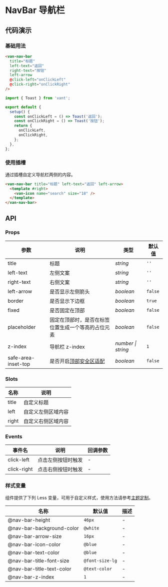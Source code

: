 # NavBar 导航栏

## 代码演示

### 基础用法

```html
<van-nav-bar
  title="标题"
  left-text="返回"
  right-text="按钮"
  left-arrow
  @click-left="onClickLeft"
  @click-right="onClickRight"
/>
```

```js
import { Toast } from 'vant';

export default {
  setup() {
    const onClickLeft = () => Toast('返回');
    const onClickRight = () => Toast('按钮');
    return {
      onClickLeft,
      onClickRight,
    };
  },
};
```

### 使用插槽

通过插槽自定义导航栏两侧的内容。

```html
<van-nav-bar title="标题" left-text="返回" left-arrow>
  <template #right>
    <van-icon name="search" size="18" />
  </template>
</van-nav-bar>
```

## API

### Props

| 参数                | 说明                                                                      | 类型               | 默认值  |
|---------------------|-------------------------------------------------------------------------|--------------------|---------|
| title               | 标题                                                                      | _string_           | `''`    |
| left-text           | 左侧文案                                                                  | _string_           | `''`    |
| right-text          | 右侧文案                                                                  | _string_           | `''`    |
| left-arrow          | 是否显示左侧箭头                                                          | _boolean_          | `false` |
| border              | 是否显示下边框                                                            | _boolean_          | `true`  |
| fixed               | 是否固定在顶部                                                            | _boolean_          | `false` |
| placeholder         | 固定在顶部时，是否在标签位置生成一个等高的占位元素                         | _boolean_          | `false` |
| z-index             | 导航栏 z-index                                                            | _number \| string_ | `1`     |
| safe-area-inset-top | 是否开启[顶部安全区适配](#/zh-CN/advanced-usage#di-bu-an-quan-qu-gua-pei) | _boolean_          | `false` |

### Slots

| 名称  | 说明               |
|-------|------------------|
| title | 自定义标题         |
| left  | 自定义左侧区域内容 |
| right | 自定义右侧区域内容 |

### Events

| 事件名      | 说明               | 回调参数 |
|-------------|------------------|----------|
| click-left  | 点击左侧按钮时触发 | -        |
| click-right | 点击右侧按钮时触发 | -        |

### 样式变量

组件提供了下列 Less 变量，可用于自定义样式，使用方法请参考[主题定制](#/zh-CN/theme)。

| 名称                      | 默认值          | 描述 |
|---------------------------|-----------------|------|
| @nav-bar-height           | `46px`          | -    |
| @nav-bar-background-color | `@white`        | -    |
| @nav-bar-arrow-size       | `16px`          | -    |
| @nav-bar-icon-color       | `@blue`         | -    |
| @nav-bar-text-color       | `@blue`         | -    |
| @nav-bar-title-font-size  | `@font-size-lg` | -    |
| @nav-bar-title-text-color | `@text-color`   | -    |
| @nav-bar-z-index          | `1`             | -    |
